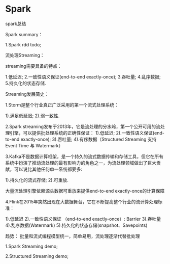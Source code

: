 # Spark
spark总结


Spark summary：


1.Spark rdd todo;



流处理Streaming：


streaming需要具备的特点：


1.低延迟;
2.一致性语义保证(end-to-end exactly-once);
3.吞吐量;
4.乱序数据;
5.持久化的状态存储.


Streaming发展简史：


1.Storm是整个行业真正广泛采用的第一个流式处理系统：


1).满足低延迟;
2).弱一致性.


2.Spark streaming发布于2013年，它是流处理的分水岭，第一个公开可用的流处理引擎，可以提供批处理系统的正确性保证：
1).低延迟;
2).一致性语义保证(end-to-end exactly-once);
3).吞吐量;
4).有序数据（Structured Streaming 支持Event Time 与 Watermark）


3.Kafka不是数据计算框架，是一个持久的流式数据传输和存储工具，但它在所有系统中扮演了推动流处理的最有影响力的角色之一，为流处理领域做出了巨大贡献，可以说比其他任何单一系统都要多:


1).持久化的流式存储;
2).可重放.


大量流处理引擎依赖源头数据可重放来提供end-to-end exactly-once的计算保障


4.Flink在2015年突然出现在大数据舞台，它在不断提高整个行业的流计算处理标准：


1).低延迟
2).一致性语义保证 （end-to-end exactly-once）: Barrier
3).吞吐量
4).乱序数据(Watermark)
5).持久化的状态存储(snapshot、Savepoints)


趋势：
批量和流式编程模型统一，简单易用，流处理逐渐代替批处理

1.Spark Streaming  demo;


2.Structured Streaming demo;
